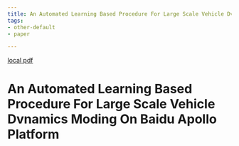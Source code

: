 ```yaml
---
title: An Automated Learning Based Procedure For Large Scale Vehicle Dvnamics Moding On Baidu Apollo Platform
tags:
- other-default
- paper

---
```


[local pdf](../../../pdfs/an-automated-learning-based-procedure-for-large-scale-vehicle-dvnamics-moding-on-baidu-apollo-platform.pdf)

# An Automated Learning Based Procedure For Large Scale Vehicle Dvnamics Moding On Baidu Apollo Platform
